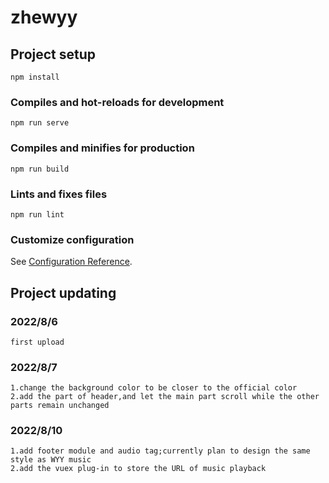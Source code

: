 # zhewyy

## Project setup
```
npm install
```

### Compiles and hot-reloads for development
```
npm run serve
```

### Compiles and minifies for production
```
npm run build
```

### Lints and fixes files
```
npm run lint
```

### Customize configuration
See [Configuration Reference](https://cli.vuejs.org/config/).

## Project updating
### 2022/8/6
```
first upload
```
### 2022/8/7
```
1.change the background color to be closer to the official color
2.add the part of header,and let the main part scroll while the other parts remain unchanged
```
### 2022/8/10
```
1.add footer module and audio tag;currently plan to design the same style as WYY music
2.add the vuex plug-in to store the URL of music playback
```
